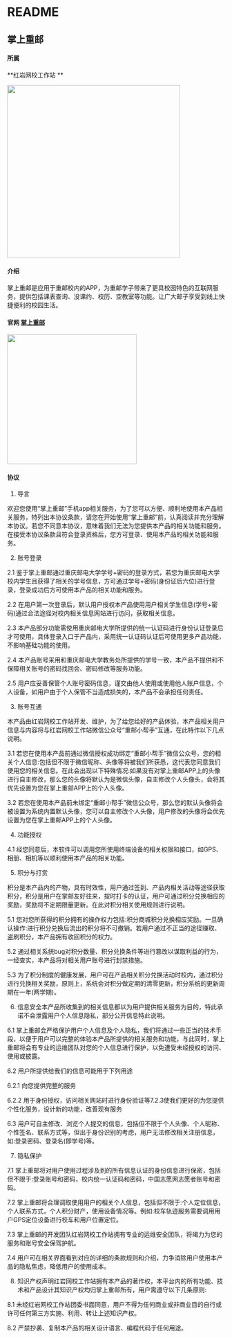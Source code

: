 # README

## 掌上重邮

#### 所属

**红岩网校工作站 **







<img src="https://img1.imgtp.com/2023/09/06/vUZkoDd6.png" width = "400">



#### 介绍

掌上重邮是应用于重邮校内的APP，为重邮学子带来了更具校园特色的互联网服务，提供包括课表查询、没课约、校历、空教室等功能。让广大邮子享受到线上快捷便利的校园生活。



#### 官网 [掌上重邮](https://m.app.redrock.team)





<img src="https://is1-ssl.mzstatic.com/image/thumb/Purple116/v4/1a/05/33/1a05333c-5e87-6158-9da5-8ad42ae43565/AppIcon-0-0-1x_U007emarketing-0-0-0-7-0-0-sRGB-0-0-0-GLES2_U002c0-512MB-85-220-0-0.png/246x0w.webp" width = "300">



#### 协议

1. 导言

欢迎您使用“掌上重邮”手机app相关服务，为了您可以方便、顺利地使用本产品相关服务，特列出本协议条款，请您在开始使用“掌上重邮”前，认真阅读并充分理解本协议。若您不同意本协议，意味着我们无法为您提供本产品的相关功能和服务。在接受本协议条款且符合登录资格后，您方可登录、使用本产品的相关功能和服务。

2. 账号登录

2.1 鉴于掌上重邮通过重庆邮电大学学号+密码的登录方式，若您为重庆邮电大学校内学生且获得了相关的学号信息，方可通过学号+密码(身份证后六位)进行登录，登录成功后方可使用本产品的相关功能和服务。

2.2 在用户第一次登录后，默认用户授权本产品使用用户相关学生信息(学号+密码)通过合法途径对校内相关信息网站进行访问，获取相关信息。

2.3 本产品部分功能需使用重庆邮电大学所提供的统一认证码进行身份认证登录后才可使用，具体登录入口于产品内，采用统一认证码认证后可使用更多产品功能，不影响基础功能的使用。

2.4 本产品账号采用和重庆邮电大学教务处所提供的学号一致，本产品不提供和不保障相关账号的密码找回会、密码修改等服务功能。

2.5 用户应妥善保管个人账号密码信息，谨交由他人使用或使用他人账户信息，个人设备，如用户由于个人保管不当造成损失的，本产品不会承担任何责任。

3. 账号互通

本产品由红岩网校工作站开发、维护，为了给您给好的产品体验，本产品相关用户信息与内容将与红岩网校工作站微信公众号“重邮小帮手”互通，在此特作以下几点说明。

3.1 若您在使用本产品前通过微信授权成功绑定“重邮小帮手”微信公众号，您的相关个人信息:包括但不限于微信昵称、头像等将被我们所获悉，这代表您同意我们使用您的相关信息。在此会出现以下特殊情况:如果没有对掌上重邮APP上的头像进行自主修改，那么您的头像将默认为是微信头像，自主修改个人头像头，会将其优先设置为您在掌上重邮APP上的个人头像。

3.2 若您在使用本产品前未绑定“重邮小帮手”微信公众号，那么您的默认头像将会被设置为系统内置默认头像，您可以自主修改个人头像，用户修改的头像将会优先设置为您在掌上重邮APP上的个人头像。

4. 功能授权

4.1 经您同意后，本软件可以调用您所使用终端设备的相关权限和接口，如GPS、相册、相机等以顺利使用本产品的相关功能。

5. 积分与打赏

积分是本产品内的产物，具有时效性，用户通过签到、产品内相关活动等途径获取积分，积分是用户在掌邮友好往来，按时打卡的认证，用户可通过积分兑换相应的奖励，奖励将不定期限量更新。在此对积分相关使用规则进行说明。

5.1 您对您所获得的积分拥有的操作权力包括:积分商城积分兑换相应奖励。一旦确认操作:进行积分兑换后流出的积分将不可撤销。若用户通过不正当的途径赚取、盗刷积分，本产品拥有收回积分的权力。

5.2 通过相关系统bug对积分数量、积分兑换条件等进行篡改以谋取利益的行为，一经查实，本产品将对相关用户账号进行封禁措施。

5.3 为了积分制度的健康发展，用户可在产品相关积分兑换活动时校内，通过积分进行兑换相关奖励，原则上，系统会对积分做定期的清零更新，积分系统的更新周期在一年(两学期)。

6. 信息安全本产品所收集到的相关信息都以为用户提供相关服务为目的，特此承诺不会泄露用户个人信息隐私，部分公开信息特此说明。

6.1 掌上重邮会严格保护用户个人信息及个人隐私，我们将通过一些正当的技术手段，以便于用户可以完整的体验本产品所提供的相关服务和功能，与此同时，掌上重邮将会有专业的运维团队对您的个人信息进行保护，以免遭受未经授权的访问、使用或披露。

6.2 用户所提供给我们的信息可能用于下列用途

6.2.1 向您提供完整的服务

6.2.2 用于身份授权，访问相关网站时进行身份验证等7.2.3使我们更好的为您提供个性化服务，设计新的功能，改善现有服务

6.3 用户可自主修改、浏览个人提交的信息，包括但不限于个人头像、个人昵称、个性签名、联系方式等，但出于身份识别的考虑，用户无法修改相关注册信息，如:登录密码、登录名(即学号)等。

7. 隐私保护

7.1 掌上重邮将对用户使用过程涉及到的所有信息认证的身份信息进行保密，包括但不限于:登录账号和密码，校内统一认证码和密码，中国志愿网志愿者账号和密码。

7.2 掌上重邮将合理调取使用用户的相关个人信息，包括但不限于:个人定位信息，个人联系方式，个人积分财产，使用设备情况等。例如:校车轨迹服务需要调用用户GPS定位设备进行校车和用户位置定位。

7.3 掌上重邮的开发团队红岩网校工作站拥有专业的运维安全团队，将竭力为您的服务和账号安全保驾护航。

7.4 用户可在相关界面看到对应的详细的条款规则和介绍，力争消除用户使用本产品的隐私焦虑，降低用户的使用成本。

8. 知识产权声明红岩网校工作站拥有本产品的著作权，本平台内的所有功能、技术和产品设计其知识产权均归掌上重邮所有，用户需遵守以下几条原则:

8.1 未经红岩网校工作站团委书面同意，用户不得为任何商业或非商业目的自行或许可任何第三方实施、利用、转让上述知识产权。

8.2 严禁抄袭、复制本产品的相关设计语言、编程代码于任何用途。

